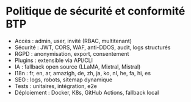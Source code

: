 # Politique de sécurité et conformité BTP

- Accès : admin, user, invité (RBAC, multitenant)
- Sécurité : JWT, CORS, WAF, anti-DDOS, audit, logs structurés
- RGPD : anonymisation, export, consentement
- Plugins : extensible via API/CLI
- IA : fallback open source (LLaMA, Mixtral, Mistral)
- I18n : fr, en, ar, amazigh, de, zh, ja, ko, nl, he, fa, hi, es
- SEO : logs, robots, sitemap dynamique
- Tests : unitaires, intégration, e2e
- Déploiement : Docker, K8s, GitHub Actions, fallback local
